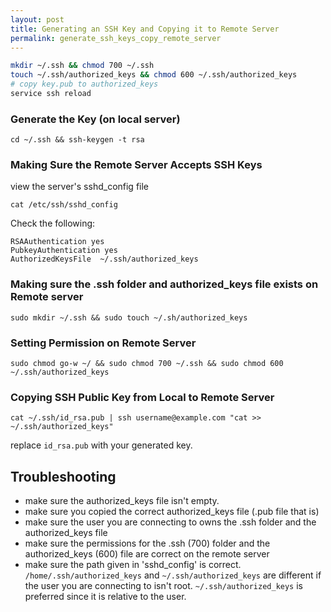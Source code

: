 ```yaml
---
layout: post
title: Generating an SSH Key and Copying it to Remote Server
permalink: generate_ssh_keys_copy_remote_server
---
```



```bash
mkdir ~/.ssh && chmod 700 ~/.ssh
touch ~/.ssh/authorized_keys && chmod 600 ~/.ssh/authorized_keys
# copy key.pub to authorized_keys
service ssh reload
```

### Generate the Key (on local server) 
	cd ~/.ssh && ssh-keygen -t rsa

### Making Sure the Remote Server Accepts SSH Keys
view the server's sshd_config file

	cat /etc/ssh/sshd_config

Check the following:

	RSAAuthentication yes
	PubkeyAuthentication yes
	AuthorizedKeysFile	~/.ssh/authorized_keys

### Making sure the .ssh folder and authorized_keys file exists on Remote server
	sudo mkdir ~/.ssh && sudo touch ~/.sh/authorized_keys

### Setting Permission on Remote Server 
	sudo chmod go-w ~/ && sudo chmod 700 ~/.ssh && sudo chmod 600 ~/.ssh/authorized_keys

### Copying SSH Public Key from Local to Remote Server
	cat ~/.ssh/id_rsa.pub | ssh username@example.com "cat >> ~/.ssh/authorized_keys"

replace `id_rsa.pub` with your generated key.


Troubleshooting
---
- make sure the authorized_keys file isn't empty. 
- make sure you copied the correct authorized_keys file (.pub file that is)
- make sure the user you are connecting to owns the .ssh folder and the authorized_keys file
- make sure the permissions for the .ssh (700) folder and the authorized_keys (600) file are correct on the remote server
- make sure the path given in 'sshd_config' is correct. `/home/.ssh/authorized_keys` and `~/.ssh/authorized_keys` are different if the user you are connecting to isn't root. `~/.ssh/authorized_keys` is preferred since it is relative to the user.
